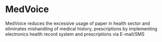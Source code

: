 # MedVoice
MedVoice reduces the excessive usage of paper in health sector and eliminates mishandling of medical history, prescriptions by implementing electronics health record system and prescriptions via E-mail/SMS
